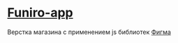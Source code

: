 # [Funiro-app](https://dmitriy-rassol.github.io/Funiro-app/Funiro-main/)
Верстка магазина с применением js библиотек
[Фигма](https://www.figma.com/file/nhXiMQEOHEVQ3H7Wh4w9Ji/1?node-id=0%3A1&t=bA4Dr1UNLRt2NczH-0)

